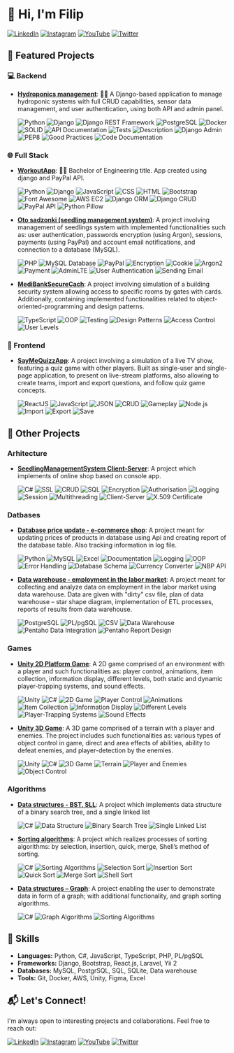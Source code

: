# 👋 Hi, I'm Filip

[![LinkedIn](https://img.shields.io/badge/LinkedIn-333333?logo=linkedin&logoColor=32CD32&style=flat-square)](https://www.linkedin.com/in/filip-wroblewski-225480202/)
[![Instagram](https://img.shields.io/badge/Instagram-333333?logo=instagram&logoColor=32CD32&style=flat-square)](https://instagram.com/wrobl_ewski)
[![YouTube](https://img.shields.io/badge/YouTube-333333?logo=youtube&logoColor=32CD32&style=flat-square)](https://www.youtube.com/channel/UC8y0uJpmXE1rLrn6gYq8cyQ)
[![Twitter](https://img.shields.io/badge/Twitter-333333?logo=x&logoColor=32CD32&style=flat-square)](https://x.com/wrobl_ewski)

## 🚀 Featured Projects

### 💻 Backend

- [**Hydroponics management**](https://github.com/filipwroblewski/django-hydroponics-management): 🌱💧 A Django-based application to manage hydroponic systems with full CRUD capabilities, sensor data management, and user authentication, using both API and admin panel.

  ![Python](https://img.shields.io/badge/Python-333333?logo=python&logoColor=32CD32&style=flat-square)
  ![Django](https://img.shields.io/badge/Django-333333?logo=django&logoColor=32CD32&style=flat-square)
  ![Django REST Framework](https://img.shields.io/badge/Django%20REST%20Framework-333333?logo=django&logoColor=32CD32&style=flat-square)
  ![PostgreSQL](https://img.shields.io/badge/PostgreSQL-333333?logo=postgresql&logoColor=32CD32&style=flat-square)
  ![Docker](https://img.shields.io/badge/Docker-333333?logo=docker&logoColor=32CD32&style=flat-square)
  ![SOLID](https://img.shields.io/badge/SOLID-333333?logoColor=32CD32&style=flat-square)
  ![API Documentation](https://img.shields.io/badge/API%20Documentation-333333?logo=swagger&logoColor=32CD32&style=flat-square)
  ![Tests](https://img.shields.io/badge/Tests-333333?logo=django&logoColor=32CD32&style=flat-square)
  ![Description](https://img.shields.io/badge/Description-333333?logo=markdown&logoColor=32CD32&style=flat-square)
  ![Django Admin](https://img.shields.io/badge/Django%20Admin-333333?logo=django&logoColor=32CD32&style=flat-square)
  ![PEP8](https://img.shields.io/badge/PEP8-333333?logo=python&logoColor=32CD32&style=flat-square)
  ![Good Practices](https://img.shields.io/badge/Good%20Practices-333333?logo=check&logoColor=32CD32&style=flat-square)
  ![Code Documentation](https://img.shields.io/badge/Code%20Documentation-333333?logo=sphinx&logoColor=32CD32&style=flat-square)

### 🌐 Full Stack

- [**WorkoutApp**](https://github.com/filipwroblewski/WorkoutApp): 👨‍🎓 Bachelor of Engineering title. App created using django and PayPal API.

  ![Python](https://img.shields.io/badge/Python-333333?logo=python&logoColor=32CD32&style=flat-square)
  ![Django](https://img.shields.io/badge/Django-333333?logo=django&logoColor=32CD32&style=flat-square)
  ![JavaScript](https://img.shields.io/badge/JavaScript-333333?logo=javascript&logoColor=32CD32&style=flat-square)
  ![CSS](https://img.shields.io/badge/CSS-333333?logo=css3&logoColor=32CD32&style=flat-square)
  ![HTML](https://img.shields.io/badge/HTML-333333?logo=html5&logoColor=32CD32&style=flat-square)
  ![Bootstrap](https://img.shields.io/badge/Bootstrap-333333?logo=bootstrap&logoColor=32CD32&style=flat-square)
  ![Font Awesome](https://img.shields.io/badge/Font%20Awesome-333333?logo=font-awesome&logoColor=32CD32&style=flat-square)
  ![AWS EC2](https://img.shields.io/badge/AWS%20EC2-333333?logo=amazon&logoColor=32CD32&style=flat-square)
  ![Django ORM](https://img.shields.io/badge/Django%20ORM-333333?logo=django&logoColor=32CD32&style=flat-square)
  ![Django CRUD](https://img.shields.io/badge/Django%20CRUD-333333?logo=django&logoColor=32CD32&style=flat-square)
  ![PayPal API](https://img.shields.io/badge/PayPal%20API-333333?logo=paypal&logoColor=32CD32&style=flat-square)
  ![Python Pillow](https://img.shields.io/badge/Python%20Pillow-333333?logo=python&logoColor=32CD32&style=flat-square)

- [**Oto sadzonki (seedling management system)**](https://github.com/filipwroblewski/oto_sadzonki): A project involving management of seedlings system with implemented functionalities such as: user authentication, passwords encryption (using Argon), sessions, payments (using PayPal) and account email notifications, and connection to a database (MySQL).

  ![PHP](https://img.shields.io/badge/PHP-333333?logo=php&logoColor=32CD32&style=flat-square)
  ![MySQL Database](https://img.shields.io/badge/MySQL%20Database-333333?logo=mysql&logoColor=32CD32&style=flat-square)
  ![PayPal](https://img.shields.io/badge/PayPal-333333?logo=paypal&logoColor=32CD32&style=flat-square)
  ![Encryption](https://img.shields.io/badge/Encryption-333333?logo=lock&logoColor=32CD32&style=flat-square)
  ![Cookie](https://img.shields.io/badge/Cookie-333333?logo=cookie&logoColor=32CD32&style=flat-square)
  ![Argon2](https://img.shields.io/badge/Argon2-333333?logo=password&logoColor=32CD32&style=flat-square)
  ![Payment](https://img.shields.io/badge/Payment-333333?logo=paypal&logoColor=32CD32&style=flat-square)
  ![AdminLTE](https://img.shields.io/badge/AdminLTE-333333?logo=bootstrap&logoColor=32CD32&style=flat-square)
  ![User Authentication](https://img.shields.io/badge/User%20Authentication-333333?logo=security&logoColor=32CD32&style=flat-square)
  ![Sending Email](https://img.shields.io/badge/Sending%20Email-333333?logo=gmail&logoColor=32CD32&style=flat-square)

- [**MediBankSecureCach**](https://github.com/filipwroblewski/MediBankSecureCash): A project involving simulation of a building security system allowing access to specific rooms by gates with cards. Additionally,
containing implemented functionalities related to object-oriented-programming and design patterns.

  ![TypeScript](https://img.shields.io/badge/TypeScript-333333?logo=typescript&logoColor=32CD32&style=flat-square)
  ![OOP](https://img.shields.io/badge/OOP-333333?logo=object-oriented&logoColor=32CD32&style=flat-square)
  ![Testing](https://img.shields.io/badge/Testing-333333?logo=pytest&logoColor=32CD32&style=flat-square)
  ![Design Patterns](https://img.shields.io/badge/Design%20Patterns-333333?logo=pattern&logoColor=32CD32&style=flat-square)
  ![Access Control](https://img.shields.io/badge/Access%20Control-333333?logo=security&logoColor=32CD32&style=flat-square)
  ![User Levels](https://img.shields.io/badge/User%20Levels-333333?logo=user&logoColor=32CD32&style=flat-square)

### 🎨 Frontend

- [**SayMeQuizzApp**](https://github.com/filipwroblewski/SayMeQuizzApp): A project involving a simulation of a live TV show, featuring a quiz game with other players. Built as single-user and single-page application, to present on live-stream platforms, also allowing to create teams, import and export questions, and follow quiz game concepts.

  ![ReactJS](https://img.shields.io/badge/ReactJS-333333?logo=react&logoColor=32CD32&style=flat-square)
  ![JavaScript](https://img.shields.io/badge/JavaScript-333333?logo=javascript&logoColor=32CD32&style=flat-square)
  ![JSON](https://img.shields.io/badge/JSON-333333?logo=json&logoColor=32CD32&style=flat-square)
  ![CRUD](https://img.shields.io/badge/CRUD-333333?logo=database&logoColor=32CD32&style=flat-square)
  ![Gameplay](https://img.shields.io/badge/Gameplay-333333?logo=playstation&logoColor=32CD32&style=flat-square)
  ![Node.js](https://img.shields.io/badge/Node.js-333333?logo=node.js&logoColor=32CD32&style=flat-square)
  ![Import](https://img.shields.io/badge/Import-333333?logo=import&logoColor=32CD32&style=flat-square)
  ![Export](https://img.shields.io/badge/Export-333333?logo=export&logoColor=32CD32&style=flat-square)
  ![Save](https://img.shields.io/badge/Save-333333?logo=save&logoColor=32CD32&style=flat-square)

## 🌟 Other Projects

### Arhitecture

- [**SeedlingManagementSystem Client-Server**](https://github.com/filipwroblewski/SeedlingManagementSystem_Client-Server): A project which implements of online shop based on console app.

  ![C#](https://img.shields.io/badge/C%23-333333?logo=csharp&logoColor=32CD32&style=flat-square)
  ![SSL](https://img.shields.io/badge/SSL-333333?logo=lock&logoColor=32CD32&style=flat-square)
  ![CRUD](https://img.shields.io/badge/CRUD-333333?logo=database&logoColor=32CD32&style=flat-square)
  ![SQL](https://img.shields.io/badge/SQL-333333?logo=database&logoColor=32CD32&style=flat-square)
  ![Encryption](https://img.shields.io/badge/Encryption-333333?logo=lock&logoColor=32CD32&style=flat-square)
  ![Authorisation](https://img.shields.io/badge/Authorisation-333333?logo=user&logoColor=32CD32&style=flat-square)
  ![Logging](https://img.shields.io/badge/Logging-333333?logo=log&logoColor=32CD32&style=flat-square)
  ![Session](https://img.shields.io/badge/Session-333333?logo=calendar&logoColor=32CD32&style=flat-square)
  ![Multithreading](https://img.shields.io/badge/Multithreading-333333?logo=thread&logoColor=32CD32&style=flat-square)
  ![Client-Server](https://img.shields.io/badge/Client%2DServer-333333?logo=network&logoColor=32CD32&style=flat-square)
  ![X.509 Certificate](https://img.shields.io/badge/X.509%20Certificate-333333?logo=cert&logoColor=32CD32&style=flat-square)



### Datbases

- [**Database price update - e-commerce shop**](https://github.com/filipwroblewski/database-price-update---e-commerce-shop): A project meant for updating prices of products in database using Api and creating report of the database table. Also tracking  information in log file.

  ![Python](https://img.shields.io/badge/Python-333333?logo=python&logoColor=32CD32&style=flat-square)
  ![MySQL](https://img.shields.io/badge/MySQL-333333?logo=mysql&logoColor=32CD32&style=flat-square)
  ![Excel](https://img.shields.io/badge/Excel-333333?logo=python&logoColor=32CD32&style=flat-square)
  ![Documentation](https://img.shields.io/badge/Documentation-333333?logo=book&logoColor=32CD32&style=flat-square)
  ![Logging](https://img.shields.io/badge/Logging-333333?logo=python&logoColor=32CD32&style=flat-square)
  ![OOP](https://img.shields.io/badge/OOP-333333?logo=object-python&logoColor=32CD32&style=flat-square)
  ![Error Handling](https://img.shields.io/badge/Error%20Handling-333333?logo=error&logoColor=32CD32&style=flat-square)
  ![Database Schema](https://img.shields.io/badge/Database%20Schema-333333?logo=mysql&logoColor=32CD32&style=flat-square)
  ![Currency Converter](https://img.shields.io/badge/Currency%20Converter-333333?logo=currency&logoColor=32CD32&style=flat-square)
  ![NBP API](https://img.shields.io/badge/NBP%20API-333333?logo=api&logoColor=32CD32&style=flat-square)


- [**Data warehouse - employment in the labor market**](https://github.com/filipwroblewski/data-warehouse-project-1): A project meant for collecting and analyze data on employment in the labor market using data warehouse. Data are given with "dirty" csv file, plan of data warehouse – star shape diagram, implementation of ETL processes, reports of results from data warehouse.

  ![PostgreSQL](https://img.shields.io/badge/PostgreSQL-333333?logo=postgresql&logoColor=32CD32&style=flat-square)
  ![PL/pgSQL](https://img.shields.io/badge/PL%2FpgSQL-333333?logo=postgresql&logoColor=32CD32&style=flat-square)
  ![CSV](https://img.shields.io/badge/CSV-333333?logo=csv&logoColor=32CD32&style=flat-square)
  ![Data Warehouse](https://img.shields.io/badge/Data%20Warehouse-333333?logo=warehouse&logoColor=32CD32&style=flat-square)
  ![Pentaho Data Integration](https://img.shields.io/badge/Pentaho%20Data%20Integration-333333?logo=pentaho&logoColor=32CD32&style=flat-square)
  ![Pentaho Report Design](https://img.shields.io/badge/Pentaho%20Report%20Design-333333?logo=pentaho&logoColor=32CD32&style=flat-square)


### Games

- [**Unity 2D Platform Game**](https://youtu.be/v04eeXcSThM): A 2D game comprised of an environment with a player and such functionalities as: player control, animations, item collection, information display, different levels, both static and dynamic player-trapping systems, and sound effects.

  ![Unity](https://img.shields.io/badge/Unity-333333?logo=unity&logoColor=32CD32&style=flat-square)
  ![C#](https://img.shields.io/badge/C%23-333333?logo=csharp&logoColor=32CD32&style=flat-square)
  ![2D Game](https://img.shields.io/badge/2D%20Game-333333?logo=gamepad&logoColor=32CD32&style=flat-square)
  ![Player Control](https://img.shields.io/badge/Player%20Control-333333?logo=joystick&logoColor=32CD32&style=flat-square)
  ![Animations](https://img.shields.io/badge/Animations-333333?logo=animation&logoColor=32CD32&style=flat-square)
  ![Item Collection](https://img.shields.io/badge/Item%20Collection-333333?logo=treasure-map&logoColor=32CD32&style=flat-square)
  ![Information Display](https://img.shields.io/badge/Information%20Display-333333?logo=display&logoColor=32CD32&style=flat-square)
  ![Different Levels](https://img.shields.io/badge/Different%20Levels-333333?logo=level-up&logoColor=32CD32&style=flat-square)
  ![Player-Trapping Systems](https://img.shields.io/badge/Player%2DTrapping%20Systems-333333?logo=trap&logoColor=32CD32&style=flat-square)
  ![Sound Effects](https://img.shields.io/badge/Sound%20Effects-333333?logo=sound&logoColor=32CD32&style=flat-square)

- [**Unity 3D Game**](https://youtu.be/CZXDpp8wKlo): A 3D game comprised of a terrain with a player and enemies. The project includes such functionalities as: various types of object control in game, direct and area effects of abilities, ability to defeat enemies, and player-detection by the enemies.

  ![Unity](https://img.shields.io/badge/Unity-333333?logo=unity&logoColor=32CD32&style=flat-square)
  ![C#](https://img.shields.io/badge/C%23-333333?logo=csharp&logoColor=32CD32&style=flat-square)
  ![3D Game](https://img.shields.io/badge/3D%20Game-333333?logo=gamepad&logoColor=32CD32&style=flat-square)
  ![Terrain](https://img.shields.io/badge/Terrain-333333?logo=terrain&logoColor=32CD32&style=flat-square)
  ![Player and Enemies](https://img.shields.io/badge/Player%20and%20Enemies-333333?logo=character&logoColor=32CD32&style=flat-square)
  ![Object Control](https://img.shields.io/badge/Object%20Control-333333?logo=joystick&logoColor=32CD32&style=flat-square)


### Algorithms

- [**Data structures - BST, SLL**](https://github.com/filipwroblewski/wsb/blob/main/algorithms/bst%20and%20sll.cs): A project which implements data structure of a binary search tree, and a single linked list

  ![C#](https://img.shields.io/badge/C%23-333333?logo=csharp&logoColor=32CD32&style=flat-square)
  ![Data Structure](https://img.shields.io/badge/Data%20Structure-333333?logo=data&logoColor=32CD32&style=flat-square)
  ![Binary Search Tree](https://img.shields.io/badge/Binary%20Search%20Tree-333333?logo=tree&logoColor=32CD32&style=flat-square)
  ![Single Linked List](https://img.shields.io/badge/Single%20Linked%20List-333333?logo=link&logoColor=32CD32&style=flat-square)

- [**Sorting algorithms**](https://github.com/filipwroblewski/wsb/blob/main/algorithms/sorting%20algorithms.cs): A project which realizes processes of sorting algorithms: by selection, insertion, quick, merge, Shell’s method of sorting.

  ![C#](https://img.shields.io/badge/C%23-333333?logo=csharp&logoColor=32CD32&style=flat-square)
  ![Sorting Algorithms](https://img.shields.io/badge/Sorting%20Algorithms-333333?logo=sort&logoColor=32CD32&style=flat-square)
  ![Selection Sort](https://img.shields.io/badge/Selection%20Sort-333333?logo=sort&logoColor=32CD32&style=flat-square)
  ![Insertion Sort](https://img.shields.io/badge/Insertion%20Sort-333333?logo=sort&logoColor=32CD32&style=flat-square)
  ![Quick Sort](https://img.shields.io/badge/Quick%20Sort-333333?logo=sort&logoColor=32CD32&style=flat-square)
  ![Merge Sort](https://img.shields.io/badge/Merge%20Sort-333333?logo=sort&logoColor=32CD32&style=flat-square)
  ![Shell Sort](https://img.shields.io/badge/Shell%20Sort-333333?logo=sort&logoColor=32CD32&style=flat-square)

- [**Data structures – Graph**](https://github.com/filipwroblewski/wsb/blob/main/algorithms/Graphs.cs): A project enabling the user to demonstrate data in form of a graph; with additional functionality, and graph sorting algorithms.

  ![C#](https://img.shields.io/badge/C%23-333333?logo=csharp&logoColor=32CD32&style=flat-square)
  ![Graph Algorithms](https://img.shields.io/badge/Graph%20Algorithms-333333?logo=algorithm&logoColor=32CD32&style=flat-square)
  ![Sorting Algorithms](https://img.shields.io/badge/Sorting%20Algorithms-333333?logo=sort&logoColor=32CD32&style=flat-square)

## 🧩 Skills

- **Languages:** Python, C#, JavaScript, TypeScript, PHP, PL/pgSQL
- **Frameworks:** Django, Bootstrap, React.js, Laravel, Yii 2
- **Databases:** MySQL, PostgrSQL, SQL, SQLite, Data warehouse
- **Tools:** Git, Docker, AWS, Unity, Figma, Excel

## 📬 Let's Connect!

I'm always open to interesting projects and collaborations. Feel free to reach out:

[![LinkedIn](https://img.shields.io/badge/LinkedIn-333333?logo=linkedin&logoColor=32CD32&style=flat-square)](https://www.linkedin.com/in/filip-wroblewski-225480202/)
[![Instagram](https://img.shields.io/badge/Instagram-333333?logo=instagram&logoColor=32CD32&style=flat-square)](https://instagram.com/wrobl_ewski)
[![YouTube](https://img.shields.io/badge/YouTube-333333?logo=youtube&logoColor=32CD32&style=flat-square)](https://www.youtube.com/channel/UC8y0uJpmXE1rLrn6gYq8cyQ)
[![Twitter](https://img.shields.io/badge/Twitter-333333?logo=x&logoColor=32CD32&style=flat-square)](https://x.com/wrobl_ewski)
